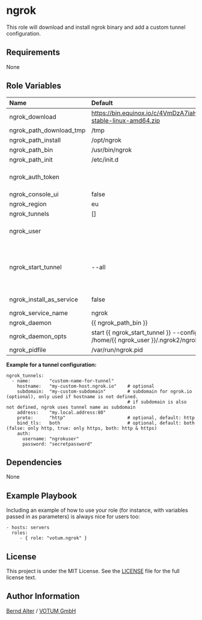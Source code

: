 ngrok
=====

This role will download and install ngrok binary and add a custom tunnel configuration. 

Requirements
------------

None

Role Variables
--------------

| Name                     | Default                                                            | Description                                                                 |
|:-------------------------|:-------------------------------------------------------------------|:----------------------------------------------------------------------------|
| ngrok_download           | https://bin.equinox.io/c/4VmDzA7iaHb/ngrok-stable-linux-amd64.zip  |                                                                             |
| ngrok_path_download_tmp  | /tmp                                                               |                                                                             |
| ngrok_path_install       | /opt/ngrok                                                         |                                                                             |
| ngrok_path_bin           | /usr/bin/ngrok                                                     |                                                                             |
| ngrok_path_init          | /etc/init.d                                                        |                                                                             |
| ngrok_auth_token         |                                                                    | **required**, to be set in playbook vars                                    |
| ngrok_console_ui         | false                                                              |                                                                             |
| ngrok_region             | eu                                                                 |                                                                             |
| ngrok_tunnels            | []                                                                 |                                                                             |
| ngrok_user               |                                                                    | optional, default if not set: ansible_ssh_user                              |
| ngrok_start_tunnel       | --all                                                              | tunnel to run in service (optional), by default all tunnels will be started |
| ngrok_install_as_service | false                                                              | creates init script                                                         |
| ngrok_service_name       | ngrok                                                              |                                                                             |
| ngrok_daemon             | {{ ngrok_path_bin }}                                               |                                                                             |
| ngrok_daemon_opts        | start {{ ngrok_start_tunnel }} --config /home/{{ ngrok_user }}/.ngrok2/ngrok.yml |                                                               |
| ngrok_pidfile            | /var/run/ngrok.pid                                                 |                                                                             |

**Example for a tunnel configuration:**

```
ngrok_tunnels:
  - name:       "custom-name-for-tunnel"
    hostname:   "my-custom-host.ngrok.io"    # optional
    subdomain:  "my-custom-subdomain"        # subdomain for ngrok.io (optional), only used if hostname is not defined.
                                             # if subdomain is also not defined, ngrok uses tunnel name as subdomain
    address:    "my.local.address:80"
    proto:      "http"                       # optional, default: http
    bind_tls:   both                         # optional, default: both (false: only http, true: only https, both: http & https)
    auth:
      username: "ngrokuser"
      password: "secretpassword"
```

Dependencies
------------

None

Example Playbook
----------------

Including an example of how to use your role (for instance, with variables passed in as parameters) is always nice for users too:

    - hosts: servers
      roles:
         - { role: "votum.ngrok" }

License
-------

This project is under the MIT License. See the [LICENSE](LICENSE) file for the full license text.

Author Information
------------------

[Bernd Alter](https://github.com/bazoo0815) / [VOTUM GmbH](https://votum.de)
